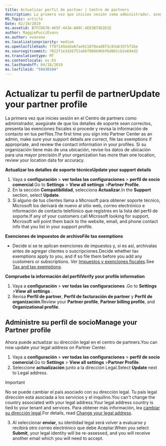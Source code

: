 ```yaml
---
title: Actualizar perfil de partner | Centro de partners
description: La primera vez que inicies sesión como administrador, asegúrate de que los detalles de soporte técnico sean correctos, presenta las exenciones fiscales si procede y revisa la información de contacto en tus perfiles.
MS.Topic: article
Date: 02/19/2019
ms.assetid: B7FCD670-465F-443A-A80C-4E83B74E2D1E
author: MaggiePucciEvans
ms.author: evansma
ms.localizationpriority: medium
ms.openlocfilehash: ff8f149adda67ae911870ead8f3c03ab35f5f1be
ms.sourcegitcommit: 7022f1e3d26751e66f90db96bf6d881cb2a694d2
ms.translationtype: MT
ms.contentlocale: es-ES
ms.lasthandoff: 04/18/2019
ms.locfileid: "59430104"
---
```

# <a name="update-your-partner-profile"></a><span data-ttu-id="3f77f-103">Actualizar tu perfil de partner</span><span class="sxs-lookup"><span data-stu-id="3f77f-103">Update your partner profile</span></span>


<span data-ttu-id="3f77f-104">La primera vez que inicies sesión en el Centro de partners como administrador, asegúrate de que los detalles de soporte sean correctos, presenta las exenciones fiscales si procede y revisa la información de contacto en tus perfiles.</span><span class="sxs-lookup"><span data-stu-id="3f77f-104">The first time you sign into Partner Center as an admin, make sure your support details are correct, file tax exemptions if appropriate, and review the contact information in your profiles.</span></span> <span data-ttu-id="3f77f-105">Si su organización tiene más de una ubicación, revise los datos de ubicación para una mayor precisión.</span><span class="sxs-lookup"><span data-stu-id="3f77f-105">If your organization has more than one location, review your location data for accuracy.</span></span>

<span data-ttu-id="3f77f-106">**Actualizar los detalles de soporte técnico**</span><span class="sxs-lookup"><span data-stu-id="3f77f-106">**Update your support details**</span></span>

1.  <span data-ttu-id="3f77f-107">Vaya a **configuración** &gt; **ver todas las configuraciones** &gt; **perfil de socio comercial**.</span><span class="sxs-lookup"><span data-stu-id="3f77f-107">Go to **Settings** &gt; **View all settings** &gt;**Partner Profile**.</span></span>
2.  <span data-ttu-id="3f77f-108">En la sección **Compatibilidad**, selecciona **Actualizar**.</span><span class="sxs-lookup"><span data-stu-id="3f77f-108">In the **Support** section, select **Update**.</span></span>
3.  <span data-ttu-id="3f77f-109">Si alguno de tus clientes llama a Microsoft para obtener soporte técnico, Microsoft los derivará de nuevo al sitio web, correo electrónico e información de contacto telefónico que registres en la lista del perfil de soporte.</span><span class="sxs-lookup"><span data-stu-id="3f77f-109">If any of your customers call Microsoft looking for support, Microsoft will point them back to the website, email, and phone contact info that you list in your support profile.</span></span>

<span data-ttu-id="3f77f-110">**Exenciones de impuestos de archivo**</span><span class="sxs-lookup"><span data-stu-id="3f77f-110">**File tax exemptions**</span></span>

-   <span data-ttu-id="3f77f-111">Decide si se te aplican exenciones de impuestos y, si es así, archívalas antes de agregar clientes o suscripciones.</span><span class="sxs-lookup"><span data-stu-id="3f77f-111">Decide whether tax exemptions apply to you, and if so file them before you add any customers or subscriptions.</span></span> <span data-ttu-id="3f77f-112">Ver [Impuestos y exenciones fiscales](tax-and-tax-exemptions.md).</span><span class="sxs-lookup"><span data-stu-id="3f77f-112">See [Tax and tax exemptions](tax-and-tax-exemptions.md).</span></span>

<span data-ttu-id="3f77f-113">**Compruebe la información del perfil**</span><span class="sxs-lookup"><span data-stu-id="3f77f-113">**Verify your profile information**</span></span>

1.  <span data-ttu-id="3f77f-114">Vaya a **configuración** &gt; **ver todas las configuraciones** .</span><span class="sxs-lookup"><span data-stu-id="3f77f-114">Go to **Settings** &gt;**View all settings** .</span></span> 
2.  <span data-ttu-id="3f77f-115">Revisa **Perfil de partner**, **Perfil de facturación de partner** y **Perfil de organización**.</span><span class="sxs-lookup"><span data-stu-id="3f77f-115">Review your **Partner profile**, **Partner billing profile**, and **Organizational profile**.</span></span>

## <a name="manage-your-partner-profile"></a><span data-ttu-id="3f77f-116">Administre su perfil de socio</span><span class="sxs-lookup"><span data-stu-id="3f77f-116">Manage your Partner profile</span></span> 

<span data-ttu-id="3f77f-117">Ahora puede actualizar su dirección legal en el centro de partners.</span><span class="sxs-lookup"><span data-stu-id="3f77f-117">You can now update your legal address on Partner Center.</span></span>

1. <span data-ttu-id="3f77f-118">Vaya a **configuración** &gt; **ver todas las configuraciones** &gt; **perfil de socio comercial**.</span><span class="sxs-lookup"><span data-stu-id="3f77f-118">Go to **Settings** &gt; **View all settings** &gt;**Partner Profile**.</span></span>
2. <span data-ttu-id="3f77f-119">Seleccione **actualización** junto a la dirección Legal.</span><span class="sxs-lookup"><span data-stu-id="3f77f-119">Select **Update** next to Legal address.</span></span> 

>[!Important]
><span data-ttu-id="3f77f-120">No se puede cambiar el país asociado con su dirección legal. Tu país legal dirección está asociada a los servicios y el inquilino.</span><span class="sxs-lookup"><span data-stu-id="3f77f-120">You can't change the country associated with your legal address.Your legal address country is tied to your tenant and services.</span></span> <span data-ttu-id="3f77f-121">Para obtener más información, lea [cambiar su dirección legal](https://docs.microsoft.com/office365/admin/manage/change-address-contact-and-more?view=o365-worldwide).</span><span class="sxs-lookup"><span data-stu-id="3f77f-121">For details, read [Change your legal address](https://docs.microsoft.com/office365/admin/manage/change-address-contact-and-more?view=o365-worldwide).</span></span>

3. <span data-ttu-id="3f77f-122">Al seleccionar **enviar**, su identidad legal será volver a evaluarse y recibirá otro correo electrónico que debe Aceptar.</span><span class="sxs-lookup"><span data-stu-id="3f77f-122">When you select **Submit**, your legal identity will be re-assessed, and you will receive another email which you will need to accept.</span></span>



 



